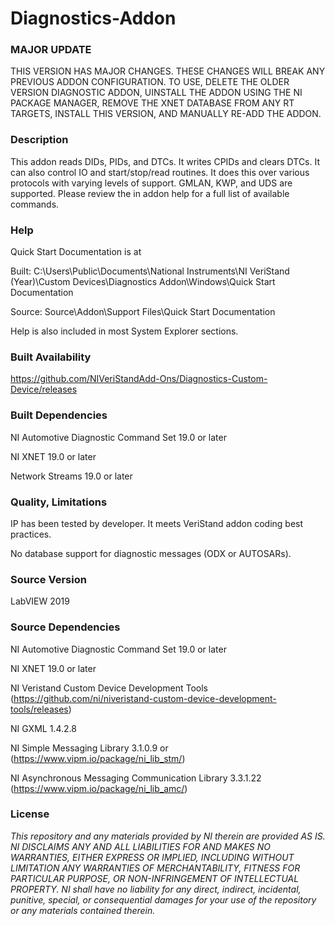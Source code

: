Diagnostics-Addon
=========================

### MAJOR UPDATE ###

THIS VERSION HAS MAJOR CHANGES.  THESE CHANGES WILL BREAK ANY PREVIOUS ADDON CONFIGURATION. TO USE, DELETE THE OLDER VERSION DIAGNOSTIC ADDON, UINSTALL THE ADDON USING THE NI PACKAGE MANAGER, REMOVE THE XNET DATABASE FROM ANY RT TARGETS, INSTALL THIS VERSION, AND MANUALLY RE-ADD THE ADDON.

### Description ###

This addon reads DIDs, PIDs, and DTCs.  It writes CPIDs and clears DTCs.  It can also control IO and start/stop/read routines.  It does this over various protocols with varying levels of support.  GMLAN, KWP, and UDS are supported.  Please review the in addon help for a full list of available commands.

### Help ###

Quick Start Documentation is at

Built: C:\Users\Public\Documents\National Instruments\NI VeriStand (Year)\Custom Devices\Diagnostics Addon\Windows\Quick Start Documentation

Source: Source\Addon\Support Files\Quick Start Documentation

Help is also included in most System Explorer sections.

### Built Availability ###

https://github.com/NIVeriStandAdd-Ons/Diagnostics-Custom-Device/releases

### Built Dependencies ###

NI Automotive Diagnostic Command Set 19.0 or later

NI XNET 19.0 or later

Network Streams 19.0 or later

### Quality, Limitations ###

IP has been tested by developer. It meets VeriStand addon coding best practices.

No database support for diagnostic messages (ODX or AUTOSARs).

### Source Version ###

LabVIEW 2019

### Source Dependencies ###

NI Automotive Diagnostic Command Set 19.0 or later

NI XNET 19.0 or later

NI Veristand Custom Device Development Tools (https://github.com/ni/niveristand-custom-device-development-tools/releases)

NI GXML 1.4.2.8

NI Simple Messaging Library 3.1.0.9 or (https://www.vipm.io/package/ni_lib_stm/)

NI Asynchronous Messaging Communication Library 3.3.1.22 (https://www.vipm.io/package/ni_lib_amc/)

### License ###

*This repository and any materials provided by NI therein are provided AS IS. NI DISCLAIMS ANY AND ALL LIABILITIES FOR AND MAKES NO WARRANTIES, EITHER EXPRESS OR IMPLIED, INCLUDING WITHOUT LIMITATION ANY WARRANTIES OF MERCHANTABILITY, FITNESS FOR  PARTICULAR PURPOSE, OR NON-INFRINGEMENT OF INTELLECTUAL PROPERTY. NI shall have no liability for any direct, indirect, incidental, punitive, special, or consequential damages for your use of the repository or any materials contained therein.*
